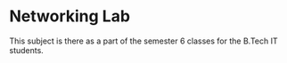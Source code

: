 # Networking Lab

This subject is there as a part of the semester 6 classes for the B.Tech IT students.
